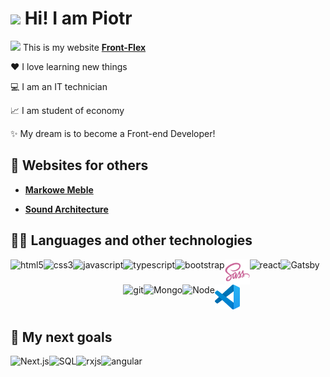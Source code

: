  # <img src="https://media.giphy.com/media/hvRJCLFzcasrR4ia7z/giphy.gif" width="40px"> Hi! I am Piotr
  

<img src="https://user-images.githubusercontent.com/77500425/161307145-c9ec8a62-de4a-43a3-8bf1-98cf04cc1477.png" width="25px"> This is my website [**Front-Flex**](https://frontflex.netlify.app) 

❤️ I love learning new things 

💻 I am an IT technician 

📈 I am student of economy

✨ My dream is to become a Front-end Developer!

## 🧾 Websites for others

 - [**Markowe Meble**](https://markowe-meble.com.pl)

 - [**Sound Architecture**](https://soundarchitecture.netlify.app)

## 👨‍💻 Languages and other technologies 
<img src="https://user-images.githubusercontent.com/77500425/161312332-1842468e-46e2-4dc6-8996-4b4cc28bc4fd.png" alt="html5" height="45"  align="left" title="HTML"/>
<img src="https://user-images.githubusercontent.com/77500425/161312398-ceb134e4-5c2f-41c6-b58c-ccb7329528ba.png" alt="css3" height="45"  align="left" title="CSS"/>
<img src="https://user-images.githubusercontent.com/77500425/161312230-36d37ac5-8801-4313-a68c-c5695c429b70.png" alt="javascript" height="45" align="left" title="JS"/>
<img src="https://user-images.githubusercontent.com/77500425/161311954-e03613e7-54b2-4d1b-ac2e-559f8c1e9f2d.png" alt="typescript" height="40"  align="left" title="TS"/>
<img src="https://user-images.githubusercontent.com/77500425/161311874-2582135f-2ad4-420c-8c77-dd60594871e1.png" alt="bootstrap" height="40"  align="left"/>
<img src="https://raw.githubusercontent.com/devicons/devicon/master/icons/sass/sass-original.svg" alt="sass"  height="40" align="left"/>
<img src="https://user-images.githubusercontent.com/77500425/161312615-f3961568-28bb-48fa-9d95-93ecd61337b3.png" alt="react"  height="40" align="left"/>
<img src="https://user-images.githubusercontent.com/77500425/161312978-1f37569f-b06b-45a7-81c0-4e7353264960.svg" alt="Gatsby"  height="40" align="left"/>
<img src="https://www.vectorlogo.zone/logos/git-scm/git-scm-icon.svg" alt="git"  height="40" align="left"/>
<img src="https://user-images.githubusercontent.com/77500425/161313295-a11c936d-a0b3-4bb6-84c1-9ea3c459c3b8.png" alt="Mongo"  height="40" align="left"/>
<img src="https://user-images.githubusercontent.com/77500425/161312763-dd21dc88-2b1a-4a66-896b-8ce02e0c6a8c.png" alt="Node"  height="40" align="left"/>
<img alt="Visual Studio Code" height="40px" src="https://raw.githubusercontent.com/github/explore/80688e429a7d4ef2fca1e82350fe8e3517d3494d/topics/visual-studio-code/visual-studio-code.png" />

## 🎯 My next goals 
<img src="https://user-images.githubusercontent.com/77500425/161314348-bd1a1db1-cf7d-4a7d-a870-25f357a2a03d.png" alt="Next.js" height="60"  align="left" title="NextJS"/>
<img src="https://user-images.githubusercontent.com/77500425/161314431-3f4833dd-b483-4308-bebf-4348b9d3c7bd.png" alt="SQL" height="60"  align="left" title="MySQL and SQL"/>
<img src="https://user-images.githubusercontent.com/77500425/161314456-895abf4c-d1f6-4819-a053-f35919c6ee42.png" alt="rxjs" height="60"  align="left" title="Reactive programming"/>
<img src="https://user-images.githubusercontent.com/77500425/161314463-caa94cf9-262d-43d3-89fb-b77d22e696cc.png" alt="angular" height="60"  align="left" title="I would like write better code with Angular framework"/>




